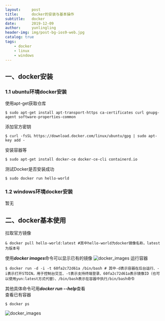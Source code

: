 ```yaml
---
layout:     post
title:      docker的安装与基本操作
subtitle:   docker
date:       2019-12-09
author:     yunlingling
header-img: img/post-bg-ios9-web.jpg
catalog: true
tags:
    - docker
    - linux
    - windows
---
```


## 一、docker安装
### 1.1 ubuntu环境docker安装
使用apt-get获取仓库

    $ sudo apt-get install apt-transport-https ca-certificates curl gnupg-agent software-properties-common

添加官方密钥

    $ curl -fsSL https://download.docker.com/linux/ubuntu/gpg | sudo apt-key add -

安装容器等

    $ sudo apt-get install docker-ce docker-ce-cli containerd.io

测试Docker是否安装成功

    $ sudo docker run hello-world

### 1.2 windows环境docker安装
暂无

## 二、docker基本使用
拉取官方镜像

    & docker pull hello-world:latest #其中hello-world为docker镜像名称，latest为版本号

使用***docker images***命令可以显示已有的镜像
![docker_images]({{site.url}}/img/docker_images.png)
运行容器

    $ docker run -d -i -t 60fa2c72d61a /bin/bash # 其中-d表示容器在后台运行、-i表示打开STDIN，用于控制台交互、-t表示支持终端登录、60fa2c72d61a表示镜像ID（也可以使用yun:latest方式代替）、/bin/bash表示在容器中执行/bin/bash命令

其他具体命令可用***docker run --help***查看<br>
查看已有容器

    $ docker ps

![docker_images]({{site.url}}/img/docker_container.png)